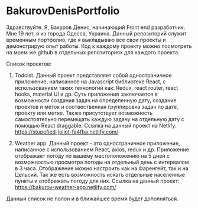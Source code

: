 # BakurovDenisPortfolio
Здравствуйте. Я, Бакуров Денис, начинающий Front end разработчик. Мне 19 лет, я из города Одесса, Украина. Данный репозиторий служит временным портфолио, где я выкладываю все свои проекты и демонстрирую опыт работы. Код к каждому проекту можно посмотреть на моем же github в отдельных репозиториях для каждого проекта.

Список проектов:

1) Todoist. Данный проект представляет собой одностраничное приложение, написанное на Javascript библиотеке React, с использованием таких технологий как: Redux, react router, react hooks, material UI и др. Суть приложения заключается в возможности создания задач на определенную дату, создание проектов и меток и соотвественная группировка задач по дате, проекту или метке. Также присутствует возможность самостоятельно перемещать каждую задачу на отдельную дату с помощью React draggable. Ссылка на данный проект на Netlify: 
https://stupefied-joliot-fa4fba.netlify.com/

2) Weather app. Данный проект - это одностраничное приложение, написанное с использованием React, axios, redux и др. Приложение отображает погоду по вашему местоположению на 5 дней с возможностью просмотра погоды на отдельный день с интервалом в 3 часа. Отображение можно настроить как на Фаренгейт, так и на Цельсий. Так же есть возможность искать отдельные населенные пункты и отображать погоду для них.
Ссылка на данный проект:
https://bakurov-weather-app.netlify.com/

Данный список не полон и в ближайшее время будет дополняться.

